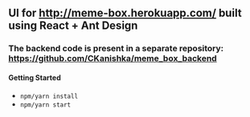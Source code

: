 ## UI for http://meme-box.herokuapp.com/ built using React + Ant Design
### The backend code is present in a separate repository: https://github.com/CKanishka/meme_box_backend
#### Getting Started
* `npm/yarn install`
* `npm/yarn start`